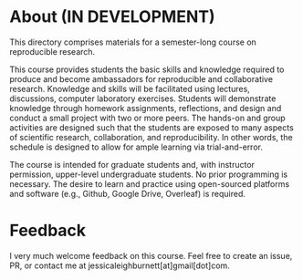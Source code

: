 # About (IN DEVELOPMENT)
This directory comprises materials for a semester-long course on reproducible research. 

This course provides students the basic skills and knowledge required to produce and become ambassadors for reproducible and collaborative research. Knowledge and skills will be facilitated using lectures, discussions, computer laboratory exercises. Students will demonstrate knowledge through homework assignments, reflections, and design and conduct a small project with two or more peers. The hands-on and group activities are designed such that the students are exposed to many aspects of scientific research, collaboration, and reproducibility. In other words, the schedule is designed to allow for ample learning via trial-and-error.

The course is intended for graduate students and, with instructor permission, upper-level undergraduate students. No prior programming is necessary. The desire to learn and practice using open-sourced platforms and software (e.g., Github, Google Drive, Overleaf) is required. 


# Feedback 
I very much welcome feedback on this course. Feel free to create an issue, PR, or contact me at jessicaleighburnett[at]gmail[dot]com. 
